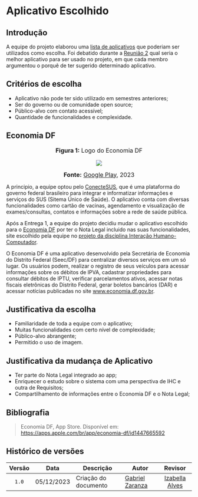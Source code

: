 # Aplicativo Escolhido

## Introdução

A equipe do projeto elaborou uma [lista de aplicativos](https://requisitos-de-software.github.io/2023.2-Economia-DF/planejamento%20do%20projeto/lista-apps-avaliados/) que poderiam ser utilizados como escolha. Foi debatido durante a [Reunião 2](https://requisitos-de-software.github.io/2023.2-Economia-DF/atas/Reuni%C3%A3o%202%20-%2005.09.2023/) qual seria o melhor aplicativo para ser usado no projeto, em que cada membro argumentou o porquê de ter sugerido determinado aplicativo.

## Critérios de escolha

- Aplicativo não pode ter sido utilizado em semestres anteriores;
- Ser do governo ou de comunidade open source;
- Público-alvo com contato acessível;
- Quantidade de funcionalidades e complexidade.

## Economia DF

<div align="center">
<font size="3"><p style="text-align: center"><b>Figura 1:</b> Logo do Economia DF</p></font>

<img src="https://github.com/Requisitos-de-Software/2023.2-Economia-DF/blob/main/docs/imagens/economia%20df%20icone.png?raw=true">

<font size="3"><p style="text-align: center"><b>Fonte:</b> <a href="https://play.google.com/store/apps/details?id=br.gov.df.fazenda.sefacil&hl=pt_BR">Google Play</a>, 2023</p></font>
</div>

A principio, a equipe optou pelo [ConecteSUS](https://play.google.com/store/apps/details?id=br.gov.datasus.cnsdigital&hl=pt_BR&gl=US), que é uma plataforma do governo federal brasileiro para integrar e informatizar informações e serviços do SUS (Sitema Único de Saúde). O aplicativo conta com diversas funcionalidades como cartão de vacinas, agendamento e visualização de exames/consultas, contatos e informações sobre a rede de saúde pública.

Após a Entrega 1, a equipe do projeto decidiu mudar o aplicativo escolhido para o [Economia DF](https://play.google.com/store/apps/details?id=br.gov.df.fazenda.sefacil&hl=pt_BR) por ter o Nota Legal incluido nas suas funcionalidades, site escolhido pela equipe no [projeto da disciplina Interação Humano-Computador](https://interacao-humano-computador.github.io/2023.2-NotaLegal/). 

O Economia DF é uma aplicativo desenvolvido pela Secretária de Economia do Distrito Federal (Seec/DF) para centralizar diversos serviços em um só lugar. Os usuários podem, realizar o registro de seus veículos para acessar informações sobre os débitos de IPVA, cadastrar propriedades para consultar débitos de IPTU, verificar parcelamentos ativos, acessar notas fiscais eletrônicas do Distrito Federal, gerar boletos bancários (DAR) e acessar notícias publicadas no site www.economia.df.gov.br.

## Justificativa da escolha

- Familiaridade de toda a equipe com o aplicativo;
- Muitas funcionalidades com certo nível de complexidade;
- Público-alvo abrangente;
- Permitido o uso de imagem.

## Justificativa da mudança de Aplicativo

- Ter parte do Nota Legal integrado ao app;
- Enriquecer o estudo sobre o sistema com uma perspectiva de IHC e outra de Requisitos;
- Compartilhamento de informações entre o Economia DF e o Nota Legal;


## Bibliografia

> Economia DF, App Store. Disponível em: https://apps.apple.com/br/app/economia-df/id1447665592

## Histórico de versões

|Versão|Data|Descrição|Autor|Revisor|
|:----:|----|---------|-----|:-------:|
|`1.0`|05/12/2023|Criação do documento|[Gabriel Zaranza](https://github.com/GZaranza) |[Izabella Alves](https://github.com/izabellaalves)|
